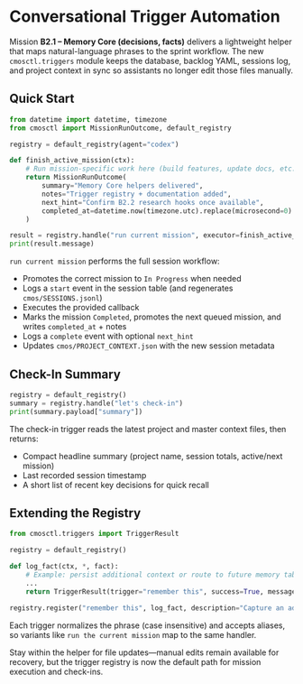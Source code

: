 # Conversational Trigger Automation

Mission **B2.1 – Memory Core (decisions, facts)** delivers a lightweight helper that maps natural-language phrases to the sprint workflow. The new `cmosctl.triggers` module keeps the database, backlog YAML, sessions log, and project context in sync so assistants no longer edit those files manually.

## Quick Start

```python
from datetime import datetime, timezone
from cmosctl import MissionRunOutcome, default_registry

registry = default_registry(agent="codex")

def finish_active_mission(ctx):
    # Run mission-specific work here (build features, update docs, etc.)
    return MissionRunOutcome(
        summary="Memory Core helpers delivered",
        notes="Trigger registry + documentation added",
        next_hint="Confirm B2.2 research hooks once available",
        completed_at=datetime.now(timezone.utc).replace(microsecond=0).isoformat().replace("+00:00", "Z"),
    )

result = registry.handle("run current mission", executor=finish_active_mission)
print(result.message)
```

`run current mission` performs the full session workflow:

- Promotes the correct mission to `In Progress` when needed
- Logs a `start` event in the session table (and regenerates `cmos/SESSIONS.jsonl`)
- Executes the provided callback
- Marks the mission `Completed`, promotes the next queued mission, and writes `completed_at` + notes
- Logs a `complete` event with optional `next_hint`
- Updates `cmos/PROJECT_CONTEXT.json` with the new session metadata

## Check-In Summary

```python
registry = default_registry()
summary = registry.handle("let's check-in")
print(summary.payload["summary"])
```

The check-in trigger reads the latest project and master context files, then returns:

- Compact headline summary (project name, session totals, active/next mission)
- Last recorded session timestamp
- A short list of recent key decisions for quick recall

## Extending the Registry

```python
from cmosctl.triggers import TriggerResult

registry = default_registry()

def log_fact(ctx, *, fact):
    # Example: persist additional context or route to future memory tables.
    ...
    return TriggerResult(trigger="remember this", success=True, message="Fact captured.")

registry.register("remember this", log_fact, description="Capture an ad-hoc fact for later recall.")
```

Each trigger normalizes the phrase (case insensitive) and accepts aliases, so variants like `run the current mission` map to the same handler.

Stay within the helper for file updates—manual edits remain available for recovery, but the trigger registry is now the default path for mission execution and check-ins.
